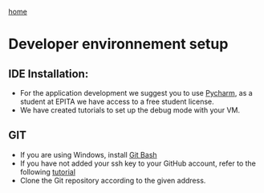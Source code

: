 [home](../index.md)

# Developer environnement setup




## IDE Installation:

- For the application development we suggest you to use [Pycharm](https://www.jetbrains.com/pycharm/download/), as a student at EPITA we have access to a free student license.
- We have created tutorials to set up the debug mode with your VM.

## GIT

- If you are using Windows, install [Git Bash](https://gitforwindows.org/)
- If you have not added your ssh key to your GitHub account, refer to the following [tutorial](https://help.github.com/en/articles/connecting-to-github-with-ssh)
- Clone the Git repository according to the given address.
